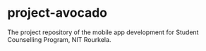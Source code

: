 # project-avocado
The project repository of the mobile app development for Student Counselling Program, NIT Rourkela.

